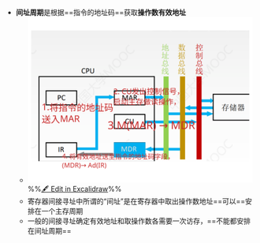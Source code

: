- **间址周期**是根据==指令的地址码==获取**操作数有效地址**
	- ![](attachments/%E6%8C%87%E4%BB%A4%E6%89%A7%E8%A1%8C%E8%BF%87%E7%A8%8B%202022-09-16%2021.18.55.excalidraw.svg)%%[🖋 Edit in Excalidraw](attachments/%E6%8C%87%E4%BB%A4%E6%89%A7%E8%A1%8C%E8%BF%87%E7%A8%8B%202022-09-16%2021.18.55.excalidraw.md)%%
	- 寄存器间接寻址中所谓的“间址”是在寄存器中取出操作数地址==可以==安排在一个主存周期
	- 一般的间接寻址确定有效地址和取操作数各需要一次访存，==不能都安排在间址周期==